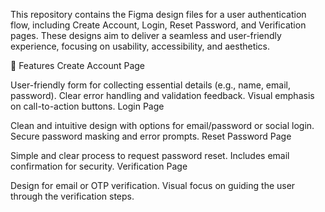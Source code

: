 This repository contains the Figma design files for a user authentication flow, including Create Account, Login, Reset Password, and Verification pages. These designs aim to deliver a seamless and user-friendly experience, focusing on usability, accessibility, and aesthetics.

🎨 Features
Create Account Page

User-friendly form for collecting essential details (e.g., name, email, password).
Clear error handling and validation feedback.
Visual emphasis on call-to-action buttons.
Login Page

Clean and intuitive design with options for email/password or social login.
Secure password masking and error prompts.
Reset Password Page

Simple and clear process to request password reset.
Includes email confirmation for security.
Verification Page

Design for email or OTP verification.
Visual focus on guiding the user through the verification steps.
